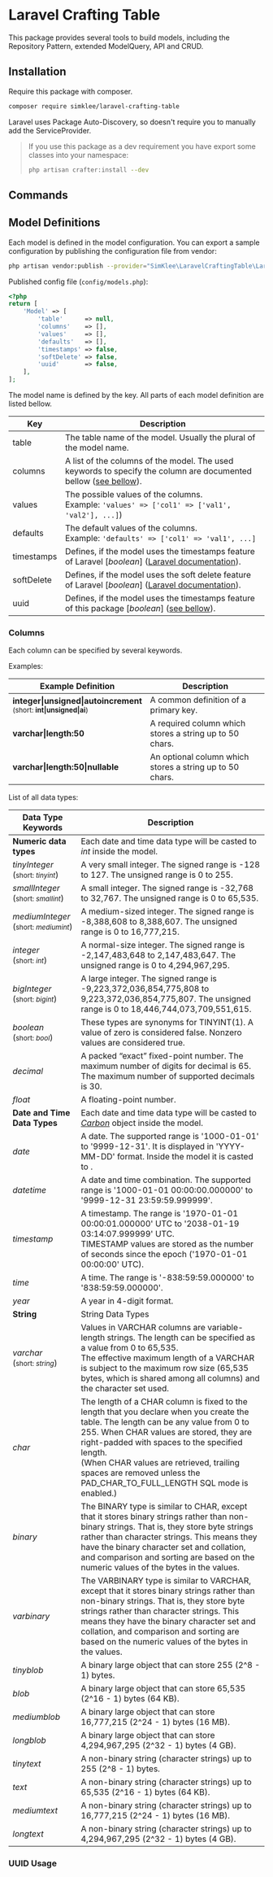 # Laravel Crafting Table
This package provides several tools to build models, including the Repository Pattern, 
extended ModelQuery, API and CRUD.

## Installation
Require this package with composer.
```bash
composer require simklee/laravel-crafting-table
```
Laravel uses Package Auto-Discovery, so doesn't require you to manually add the ServiceProvider.

> If you use this package as a dev requirement you have export some classes into your namespace: 
> 
> ```bash
> php artisan crafter:install --dev 
> ```

## Commands

## Model Definitions
Each model is defined in the model configuration. You can export a sample configuration by publishing the 
configuration file from vendor: 
```bash
php artisan vendor:publish --provider="SimKlee\LaravelCraftingTable\LaravelCraftingTableServiceProvider" --tag="config"
```

Published config file (```config/models.php```):
```php
<?php
return [
    'Model' => [
        'table'      => null,
        'columns'    => [],
        'values'     => [],
        'defaults'   => [],
        'timestamps' => false,
        'softDelete' => false,
        'uuid'       => false,
    ],
];
```
The model name is defined by the key. All parts of each model definition are listed bellow.

| Key        | Description                                                                                                                                                                                        |
|------------|----------------------------------------------------------------------------------------------------------------------------------------------------------------------------------------------------|
| table      | The table name of the model. Usually the plural of the model name.                                                                                                                                 | 
| columns    | A list of the columns of the model. The used keywords to specify the column are documented bellow ([see bellow](https://github.com/SimKlee/laravel-crafting-table/blob/master/README.md#columns)). |
| values     | The possible values of the columns. <br/>Example: ```'values' => ['col1' => ['val1', 'val2'], ...]```)                                                                                             |
| defaults   | The default values of the columns. <br/>Example: ``` 'defaults' => ['col1' => 'val1', ...] ```                                                                                                     |
| timestamps | Defines, if the model uses the timestamps feature of Laravel [*boolean*] ([Laravel documentation](https://laravel.com/docs/master/eloquent#timestamps)).                                           |                                                                                                                 
| softDelete | Defines, if the model uses the soft delete feature of Laravel [*boolean*] ([Laravel documentation](https://laravel.com/docs/master/eloquent#soft-deleting)).                                       |
| uuid       | Defines, if the model uses the timestamps feature of this package [*boolean*] ([see bellow](https://github.com/SimKlee/laravel-crafting-table/blob/master/README.md#uuid-usage)).                  |

### Columns 
Each column can be specified by several keywords.

Examples:

| Example Definition                                                                                      | Description                                              |
|---------------------------------------------------------------------------------------------------------|----------------------------------------------------------|
| **integer&vert;unsigned&vert;autoincrement** <br/><small>(short: **int&vert;unsigned&vert;ai**)</small> | A common definition of a primary key.                    | 
| **varchar&vert;length:50**                                                                              | A required column which stores a string up to 50 chars.  | 
| **varchar&vert;length:50&vert;nullable**                                                                | An optional column which stores a string up to 50 chars. | 

List of all data types:

| Data Type Keywords                                       | Description                                                                                                                                                                                                                                                                                                                                                  |
|----------------------------------------------------------|--------------------------------------------------------------------------------------------------------------------------------------------------------------------------------------------------------------------------------------------------------------------------------------------------------------------------------------------------------------|
| **Numeric data types**                                   | Each date and time data type will be casted to *int* inside the model.                                                                                                                                                                                                                                                                                       |
| *tinyInteger* <br/>(<small>short: *tinyint*</small>)     | A very small integer. The signed range is -128 to 127. The unsigned range is 0 to 255.                                                                                                                                                                                                                                                                       |
| *smallInteger* <br/>(<small>short: *smallint*</small>)   | A small integer. The signed range is -32,768 to 32,767. The unsigned range is 0 to 65,535.                                                                                                                                                                                                                                                                   |
| *mediumInteger* <br/>(<small>short: *mediumint*</small>) | A medium-sized integer. The signed range is -8,388,608 to 8,388,607. The unsigned range is 0 to 16,777,215.                                                                                                                                                                                                                                                  |
| *integer* <br/>(<small>short: *int*</small>)             | A normal-size integer. The signed range is -2,147,483,648 to 2,147,483,647. The unsigned range is 0 to 4,294,967,295.                                                                                                                                                                                                                                        |
| *bigInteger* <br/>(<small>short: *bigint*</small>)       | A large integer. The signed range is -9,223,372,036,854,775,808 to 9,223,372,036,854,775,807. The unsigned range is 0 to 18,446,744,073,709,551,615.                                                                                                                                                                                                         |
| *boolean* <br/>(<small>short: *bool*</small>)            | These types are synonyms for TINYINT(1). A value of zero is considered false. Nonzero values are considered true.                                                                                                                                                                                                                                            |
| *decimal*                                                | A packed “exact” fixed-point number. The maximum number of digits for decimal is 65. The maximum number of supported decimals is 30.                                                                                                                                                                                                                         |
| *float*                                                  | A floating-point number.                                                                                                                                                                                                                                                                                                                                     |
| **Date and Time Data Types**                             | Each date and time data type will be casted to [*Carbon*](https://carbon.nesbot.com/docs/) object inside the model.                                                                                                                                                                                                                                          |
| *date*                                                   | A date. The supported range is '1000-01-01' to '9999-12-31'. It is displayed in 'YYYY-MM-DD' format. Inside the model it is casted to .                                                                                                                                                                                                                      |
| *datetime*                                               | A date and time combination. The supported range is '1000-01-01 00:00:00.000000' to '9999-12-31 23:59:59.999999'.                                                                                                                                                                                                                                            |
| *timestamp*                                              | A timestamp. The range is '1970-01-01 00:00:01.000000' UTC to '2038-01-19 03:14:07.999999' UTC. <br/>TIMESTAMP values are stored as the number of seconds since the epoch ('1970-01-01 00:00:00' UTC).                                                                                                                                                       |
| *time*                                                   | A time. The range is '-838:59:59.000000' to '838:59:59.000000'.                                                                                                                                                                                                                                                                                              |
| *year*                                                   | A year in 4-digit format.                                                                                                                                                                                                                                                                                                                                    |
| **String**                                               | String Data Types                                                                                                                                                                                                                                                                                                                                            |
| *varchar* <br/>(<small>short: *string*</small>)          | Values in VARCHAR columns are variable-length strings. The length can be specified as a value from 0 to 65,535. <br/>The effective maximum length of a VARCHAR is subject to the maximum row size (65,535 bytes, which is shared among all columns) and the character set used.                                                                              |
| *char*                                                   | The length of a CHAR column is fixed to the length that you declare when you create the table. The length can be any value from 0 to 255. When CHAR values are stored, they are right-padded with spaces to the specified length. <br/>(When CHAR values are retrieved, trailing spaces are removed unless the PAD_CHAR_TO_FULL_LENGTH SQL mode is enabled.) |
| *binary*                                                 | The BINARY type is similar to CHAR, except that it stores binary strings rather than non-binary strings. That is, they store byte strings rather than character strings. This means they have the binary character set and collation, and comparison and sorting are based on the numeric values of the bytes in the values.                                 |
| *varbinary*                                              | The VARBINARY type is similar to VARCHAR, except that it stores binary strings rather than non-binary strings. That is, they store byte strings rather than character strings. This means they have the binary character set and collation, and comparison and sorting are based on the numeric values of the bytes in the values.                           |
| *tinyblob*                                               | A binary large object that can store 255 (2^8 - 1) bytes.                                                                                                                                                                                                                                                                                                    | 
| *blob*                                                   | A binary large object that can store 65,535 (2^16 - 1) bytes (64 KB).                                                                                                                                                                                                                                                                                        | 
| *mediumblob*                                             | A binary large object that can store 16,777,215 (2^24 - 1) bytes (16 MB).                                                                                                                                                                                                                                                                                    | 
| *longblob*                                               | A binary large object that can store 4,294,967,295 (2^32 - 1) bytes (4 GB).                                                                                                                                                                                                                                                                                  | 
| *tinytext*                                               | A non-binary string (character strings) up to 255 (2^8 - 1) bytes.                                                                                                                                                                                                                                                                                           | 
| *text*                                                   | A non-binary string (character strings) up to 65,535 (2^16 - 1) bytes (64 KB).                                                                                                                                                                                                                                                                               | 
| *mediumtext*                                             | A non-binary string (character strings) up to 16,777,215 (2^24 - 1) bytes (16 MB).                                                                                                                                                                                                                                                                           | 
| *longtext*                                               | A non-binary string (character strings) up to 4,294,967,295 (2^32 - 1) bytes (4 GB).                                                                                                                                                                                                                                                                         | 



### UUID Usage
